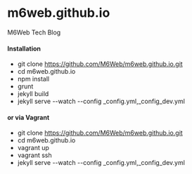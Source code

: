 m6web.github.io
===============

M6Web Tech Blog

#### Installation 

* git clone https://github.com/M6Web/m6web.github.io.git
* cd m6web.github.io
* npm install
* grunt
* jekyll build
* jekyll serve --watch --config \_config.yml,\_config_dev.yml

#### or via Vagrant

* git clone https://github.com/M6Web/m6web.github.io.git
* cd m6web.github.io
* vagrant up
* vagrant ssh
* jekyll serve --watch --config \_config.yml,\_config_dev.yml
